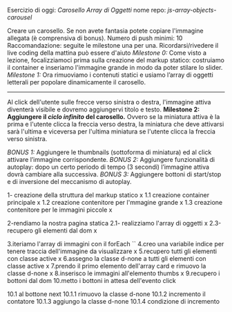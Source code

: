 Esercizio di oggi: *Carosello Array di Oggetti*
nome repo: *js-array-objects-carousel*

Creare un carosello. Se non avete fantasia potete copiare l'immagine allegata (è comprensiva di bonus).
Numero di push minimi: 10
Raccomandazione: seguite le milestone una per una. Ricordarsi/rivedere il live coding della mattina
può essere d'aiuto
*Milestone 0:*
Come visto a lezione, focalizziamoci prima sulla creazione del markup statico: costruiamo il container e inseriamo l'immagine grande in modo da poter stilare lo slider.
*Milestone 1:*
Ora rimuoviamo i contenuti statici e usiamo l’array di oggetti letterali per popolare dinamicamente il carosello.
****
Al click dell'utente sulle frecce verso sinistra o destra, l'immagine attiva diventerà visibile e dovremo aggiungervi titolo e testo.
**Milestone 2:
Aggiungere il *ciclo infinito* del carosello.** Ovvero se la miniatura attiva è la prima e l'utente clicca la freccia verso destra, la miniatura che deve attivarsi sarà l'ultima e viceversa per l'ultima miniatura se l'utente clicca la freccia verso sinistra.

<!-- ---------------BONUS-------------- -->
*BONUS 1:*
Aggiungere le thumbnails (sottoforma di miniatura) ed al click attivare l’immagine corrispondente.
*BONUS 2:*
Aggiungere funzionalità di autoplay: dopo un certo periodo di tempo (3 secondi) l’immagine attiva dovrà cambiare alla successiva.
*BONUS 3:*
Aggiungere bottoni di start/stop e di inversione del meccanismo di autoplay.

<!-- -------------------------------------- -->


<!-- PSEUDO CODICE -->

1- creazione della struttura del markup statico x
1.1 creazione container principale x
1.2 creazione contenitore per l'mmagine grande x
1.3 creazione contenitore per le immagini piccole x

2-rendiamo la nostra pagina statica
2.1- realizziamo l'array di oggetti x
2.3-recupero gli elementi dal dom x


3.iteriamo l'array di immagini con il forEach  ``
4.creo una variabile indice per tenere traccia dell'immagine da visualizzare x
5.recupero tutti gli elementi con classe active x
6.assegno la classe d-none a tutti gli elementi con classe active x
7.prendo il primo elemento dell'array card e rimuovo la classe d-none x
8.inserisco le immagini all'elemento thumbs x
9.recupero i bottoni dal dom 
10.metto i bottoni in attesa dell'evento click

10.1 al bottone next 
    10.1.1 rimuovo la classe d-none
    10.1.2 incremento il contatore
    10.1.3 aggiungo la classe d-none
    10.1.4 condizione di incremento 